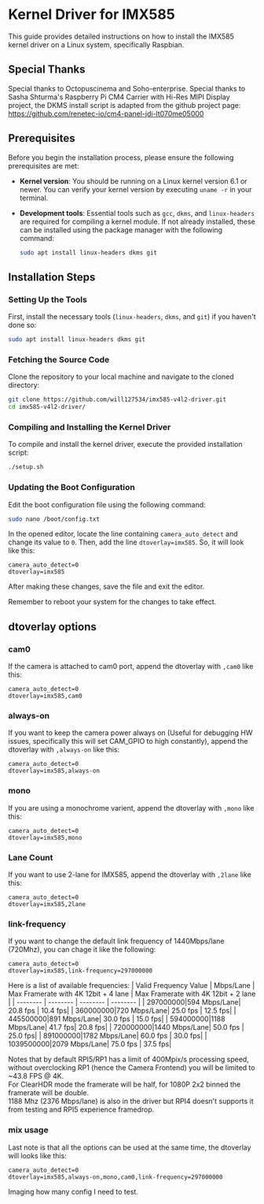 # Kernel Driver for IMX585

This guide provides detailed instructions on how to install the IMX585 kernel driver on a Linux system, specifically Raspbian.

## Special Thanks

Special thanks to Octopuscinema and Soho-enterprise.
Special thanks to Sasha Shturma's Raspberry Pi CM4 Сarrier with Hi-Res MIPI Display project, the DKMS install script is adapted from the github project page: https://github.com/renetec-io/cm4-panel-jdi-lt070me05000

## Prerequisites

Before you begin the installation process, please ensure the following prerequisites are met:

- **Kernel version**: You should be running on a Linux kernel version 6.1 or newer. You can verify your kernel version by executing `uname -r` in your terminal.

- **Development tools**: Essential tools such as `gcc`, `dkms`, and `linux-headers` are required for compiling a kernel module. If not already installed, these can be installed using the package manager with the following command:
  
   ```bash 
   sudo apt install linux-headers dkms git
   ```
   
## Installation Steps

### Setting Up the Tools

First, install the necessary tools (`linux-headers`, `dkms`, and `git`) if you haven't done so:

```bash 
sudo apt install linux-headers dkms git
```

### Fetching the Source Code

Clone the repository to your local machine and navigate to the cloned directory:

```bash
git clone https://github.com/will127534/imx585-v4l2-driver.git
cd imx585-v4l2-driver/
```

### Compiling and Installing the Kernel Driver

To compile and install the kernel driver, execute the provided installation script:

```bash 
./setup.sh
```

### Updating the Boot Configuration

Edit the boot configuration file using the following command:

```bash
sudo nano /boot/config.txt
```

In the opened editor, locate the line containing `camera_auto_detect` and change its value to `0`. Then, add the line `dtoverlay=imx585`. So, it will look like this:

```
camera_auto_detect=0
dtoverlay=imx585
```

After making these changes, save the file and exit the editor.

Remember to reboot your system for the changes to take effect.

## dtoverlay options

### cam0

If the camera is attached to cam0 port, append the dtoverlay with `,cam0` like this:  
```
camera_auto_detect=0
dtoverlay=imx585,cam0
```

### always-on

If you want to keep the camera power always on (Useful for debugging HW issues, specifically this will set CAM_GPIO to high constantly), append the dtoverlay with `,always-on` like this:  
```
camera_auto_detect=0
dtoverlay=imx585,always-on
```

### mono

If you are using a monochrome varient, append the dtoverlay with `,mono` like this:  
```
camera_auto_detect=0
dtoverlay=imx585,mono
```

### Lane Count

If you want to use 2-lane for IMX585, append the dtoverlay with `,2lane` like this:  
```
camera_auto_detect=0
dtoverlay=imx585,2lane
```


### link-frequency

If you want to change the default link frequency of 1440Mbps/lane (720Mhz), you can chage it like the following:
```
camera_auto_detect=0
dtoverlay=imx585,link-frequency=297000000
```
Here is a list of available frequencies:
| Valid Frequency Value | Mbps/Lane | Max Framerate with 4K 12bit + 4 lane | Max Framerate with 4K 12bit + 2 lane |
| -------- | -------- | -------- | -------- |
| 297000000|594 Mbps/Lane| 20.8 fps | 10.4 fps|
| 360000000|720 Mbps/Lane| 25.0 fps | 12.5 fps|
| 445500000|891 Mbps/Lane| 30.0 fps | 15.0 fps|
| 594000000|1188 Mbps/Lane| 41.7 fps| 20.8 fps|
| 720000000|1440 Mbps/Lane| 50.0 fps | 25.0 fps|
| 891000000|1782 Mbps/Lane| 60.0 fps | 30.0 fps|
| 1039500000|2079 Mbps/Lane| 75.0 fps | 37.5 fps|

Notes that by default RPI5/RP1 has a limit of 400Mpix/s processing speed, without overclocking RP1 (hence the Camera Frontend) you will be limited to ~43.8 FPS @ 4K.  
For ClearHDR mode the framerate will be half, for 1080P 2x2 binned the framerate will be double.  
1188 Mhz (2376 Mbps/lane) is also in the driver but RPI4 doesn't supports it from testing and RPI5 experience framedrop.  

### mix usage

Last note is that all the options can be used at the same time, the dtoverlay will looks like this:
```
camera_auto_detect=0
dtoverlay=imx585,always-on,mono,cam0,link-frequency=297000000
```
Imaging how many config I need to test.

